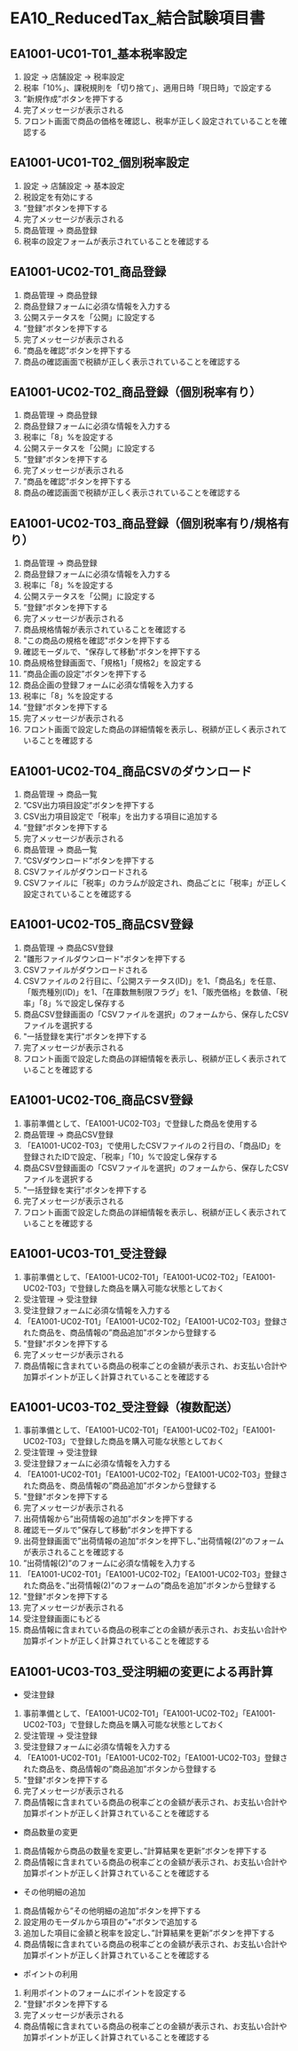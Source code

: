 # EA10_ReducedTax_結合試験項目書

<!-- UC01：基本設定 -->

## EA1001-UC01-T01_基本税率設定

1. 設定 → 店舗設定 → 税率設定
1. 税率「10%」、課税規則を「切り捨て」、適用日時「現日時」で設定する
1. ”新規作成”ボタンを押下する
1. 完了メッセージが表示される
1. フロント画面で商品の価格を確認し、税率が正しく設定されていることを確認する

## EA1001-UC01-T02_個別税率設定

1. 設定 → 店舗設定 → 基本設定
1. 税設定を有効にする
1. ”登録”ボタンを押下する
1. 完了メッセージが表示される
1. 商品管理 → 商品登録
1. 税率の設定フォームが表示されていることを確認する

<!-- UC02：商品管理 -->

## EA1001-UC02-T01_商品登録

1. 商品管理 → 商品登録
1. 商品登録フォームに必須な情報を入力する
1. 公開ステータスを「公開」に設定する
1. ”登録”ボタンを押下する
1. 完了メッセージが表示される
1. ”商品を確認”ボタンを押下する
1. 商品の確認画面で税額が正しく表示されていることを確認する

## EA1001-UC02-T02_商品登録（個別税率有り）

1. 商品管理 → 商品登録
1. 商品登録フォームに必須な情報を入力する
1. 税率に「8」%を設定する
1. 公開ステータスを「公開」に設定する
1. ”登録”ボタンを押下する
1. 完了メッセージが表示される
1. ”商品を確認”ボタンを押下する
1. 商品の確認画面で税額が正しく表示されていることを確認する

## EA1001-UC02-T03_商品登録（個別税率有り/規格有り）

1. 商品管理 → 商品登録
1. 商品登録フォームに必須な情報を入力する
1. 税率に「8」%を設定する
1. 公開ステータスを「公開」に設定する
1. ”登録”ボタンを押下する
1. 完了メッセージが表示される
1. 商品規格情報が表示されていることを確認する
1. "この商品の規格を確認"ボタンを押下する
1. 確認モーダルで、"保存して移動"ボタンを押下する
1. 商品規格登録画面で、「規格1」「規格2」を設定する
1. ”商品企画の設定”ボタンを押下する
1. 商品企画の登録フォームに必須な情報を入力する
1. 税率に「8」%を設定する
1. ”登録”ボタンを押下する
1. 完了メッセージが表示される
1. フロント画面で設定した商品の詳細情報を表示し、税額が正しく表示されていることを確認する

## EA1001-UC02-T04_商品CSVのダウンロード

1. 商品管理 → 商品一覧
1. ”CSV出力項目設定”ボタンを押下する
1. CSV出力項目設定で「税率」を出力する項目に追加する
1. ”登録”ボタンを押下する
1. 完了メッセージが表示される
1. 商品管理 → 商品一覧
1. ”CSVダウンロード”ボタンを押下する
1. CSVファイルがダウンロードされる
1. CSVファイルに「税率」のカラムが設定され、商品ごとに「税率」が正しく設定されていることを確認する

## EA1001-UC02-T05_商品CSV登録

1. 商品管理 → 商品CSV登録
1. "雛形ファイルダウンロード"ボタンを押下する
1. CSVファイルがダウンロードされる
1. CSVファイルの２行目に、「公開ステータス(ID)」を1、「商品名」を任意、「販売種別(ID)」を1、「在庫数無制限フラグ」を1、「販売価格」を数値、「税率」「8」%で設定し保存する
1. 商品CSV登録画面の「CSVファイルを選択」のフォームから、保存したCSVファイルを選択する
1. "一括登録を実行"ボタンを押下する
1. 完了メッセージが表示される
1. フロント画面で設定した商品の詳細情報を表示し、税額が正しく表示されていることを確認する

## EA1001-UC02-T06_商品CSV登録

1. 事前準備として、「EA1001-UC02-T03」で登録した商品を使用する
1. 商品管理 → 商品CSV登録
1. 「EA1001-UC02-T03」で使用したCSVファイルの２行目の、「商品ID」を登録されたIDで設定、「税率」「10」%で設定し保存する
1. 商品CSV登録画面の「CSVファイルを選択」のフォームから、保存したCSVファイルを選択する
1. "一括登録を実行"ボタンを押下する
1. 完了メッセージが表示される
1. フロント画面で設定した商品の詳細情報を表示し、税額が正しく表示されていることを確認する

<!-- UC03：受注管理 -->

## EA1001-UC03-T01_受注登録

1. 事前準備として、「EA1001-UC02-T01」「EA1001-UC02-T02」「EA1001-UC02-T03」で登録した商品を購入可能な状態としておく
1. 受注管理 → 受注登録
1. 受注登録フォームに必須な情報を入力する
1. 「EA1001-UC02-T01」「EA1001-UC02-T02」「EA1001-UC02-T03」登録された商品を、商品情報の”商品追加”ボタンから登録する
1. "登録"ボタンを押下する
1. 完了メッセージが表示される
1. 商品情報に含まれている商品の税率ごとの金額が表示され、お支払い合計や加算ポイントが正しく計算されていることを確認する

## EA1001-UC03-T02_受注登録（複数配送）

1. 事前準備として、「EA1001-UC02-T01」「EA1001-UC02-T02」「EA1001-UC02-T03」で登録した商品を購入可能な状態としておく
1. 受注管理 → 受注登録
1. 受注登録フォームに必須な情報を入力する
1. 「EA1001-UC02-T01」「EA1001-UC02-T02」「EA1001-UC02-T03」登録された商品を、商品情報の”商品追加”ボタンから登録する
1. "登録"ボタンを押下する
1. 完了メッセージが表示される
1. 出荷情報から”出荷情報の追加”ボタンを押下する
1. 確認モーダルで”保存して移動”ボタンを押下する
1. 出荷登録画面で”出荷情報の追加”ボタンを押下し、”出荷情報(2)”のフォームが表示されることを確認する
1. ”出荷情報(2)”のフォームに必須な情報を入力する
1. 「EA1001-UC02-T01」「EA1001-UC02-T02」「EA1001-UC02-T03」登録された商品を、”出荷情報(2)”のフォームの”商品を追加”ボタンから登録する
1. "登録"ボタンを押下する
1. 完了メッセージが表示される
1. 受注登録画面にもどる
1. 商品情報に含まれている商品の税率ごとの金額が表示され、お支払い合計や加算ポイントが正しく計算されていることを確認する

## EA1001-UC03-T03_受注明細の変更による再計算

- 受注登録
1. 事前準備として、「EA1001-UC02-T01」「EA1001-UC02-T02」「EA1001-UC02-T03」で登録した商品を購入可能な状態としておく
1. 受注管理 → 受注登録
1. 受注登録フォームに必須な情報を入力する
1. 「EA1001-UC02-T01」「EA1001-UC02-T02」「EA1001-UC02-T03」登録された商品を、商品情報の”商品追加”ボタンから登録する
1. "登録"ボタンを押下する
1. 完了メッセージが表示される
1. 商品情報に含まれている商品の税率ごとの金額が表示され、お支払い合計や加算ポイントが正しく計算されていることを確認する

- 商品数量の変更

1. 商品情報から商品の数量を変更し、”計算結果を更新”ボタンを押下する
1. 商品情報に含まれている商品の税率ごとの金額が表示され、お支払い合計や加算ポイントが正しく計算されていることを確認する

- その他明細の追加

1. 商品情報から”その他明細の追加”ボタンを押下する
1. 設定用のモーダルから項目の”+”ボタンで追加する
1. 追加した項目に金額と税率を設定し、”計算結果を更新”ボタンを押下する
1. 商品情報に含まれている商品の税率ごとの金額が表示され、お支払い合計や加算ポイントが正しく計算されていることを確認する

- ポイントの利用

1. 利用ポイントのフォームにポイントを設定する
1. "登録"ボタンを押下する
1. 完了メッセージが表示される
1. 商品情報に含まれている商品の税率ごとの金額が表示され、お支払い合計や加算ポイントが正しく計算されていることを確認する